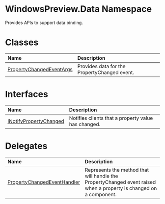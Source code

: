 WindowsPreview.Data Namespace  
=============================  

Provides APIs to support data binding. <span id="classesSection"></span>

Classes  
=======  

<table>
<colgroup>
<col width="30%" />
<col width="60%" />
</colgroup>
<thead>
<tr class="header">
<th align="left">Name</th>
<th align="left">Description</th>
</tr>
</thead>
<tbody>
<tr class="odd">
<td align="left"><a href="Data/PropertyChangedEventArgs.md">PropertyChangedEventArgs</a></td>
<td align="left">Provides data for the PropertyChanged event.</td>
</tr>
</tbody>
</table>

<span id="interfacesSection"></span>

Interfaces  
==========  

<table>
<colgroup>
<col width="30%" />
<col width="60%" />
</colgroup>
<thead>
<tr class="header">
<th align="left">Name</th>
<th align="left">Description</th>
</tr>
</thead>
<tbody>
<tr class="odd">
<td align="left"><a href="Data/INotifyPropertyChanged.md">INotifyPropertyChanged</a></td>
<td align="left">Notifies clients that a property value has changed.</td>
</tr>
</tbody>
</table>

<span id="delegatesSection"></span>

Delegates  
=========  

<table>
<colgroup>
<col width="30%" />
<col width="60%" />
</colgroup>
<thead>
<tr class="header">
<th align="left">Name</th>
<th align="left">Description</th>
</tr>
</thead>
<tbody>
<tr class="odd">
<td align="left"><a href="Data/PropertyChangedEventHandler.md">PropertyChangedEventHandler</a></td>
<td align="left">Represents the method that will handle the PropertyChanged event raised when a property is changed on a component.</td>
</tr>
</tbody>
</table>



<!--Please do not edit the data in the comment block below.-->
<!--
TOCTitle : WindowsPreview.Data
RLTitle : WindowsPreview.Data Namespace
KeywordF : WindowsPreview.Data
KeywordA : N:WindowsPreview.Data
KeywordK : WindowsPreview.Data Namespace
AssetID : N:WindowsPreview.Data
Locale : en-us
CommunityContent : 1
TopicType : kbOrient
DocSet : K4Wv2
ProjType : K4Wv2Proj
Technology : Kinect for Windows
Product : Kinect for Windows SDK v2
productversion : 20
-->
